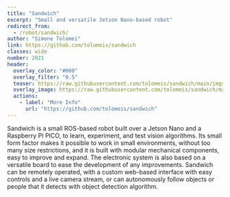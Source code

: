 ```yaml
---
title: "Sandwich"
excerpt: "Small and versatile Jetson Nano-based robot"
redirect_from:
  - /robot/sandwich/
author: "Simone Tolomei"
link: https://github.com/tolomeis/sandwich
classes: wide
number: 2021
header:
  overlay_color: "#000"
  overlay_filter: "0.5"
  teaser: https://raw.githubusercontent.com/tolomeis/sandwich/main/imgs/sandwich-full.jpg
  overlay_image: https://raw.githubusercontent.com/tolomeis/sandwich/main/imgs/sandwich-full.jpg
  actions:
    - label: "More Info"
      url: "https://github.com/tolomeis/sandwich"
---
```


Sandwich is a small ROS-based robot built over a Jetson Nano and a Raspberry PI PICO, to learn, experiment, and test vision algorithms.
Its small form factor makes it possible to work in small environments, without too many size restrictions, and it is built with modular mechanical components, easy to improve and expand. The electronic system is also based on a versatile board to ease the development of any improvements.
Sandwich can be remotely operated, with a custom web-based interface with easy controls and a live camera stream, or can autonomously follow objects or people that it detects with object detection algorithm.